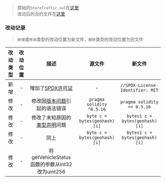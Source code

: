 > 原始的`StoreTraffic.sol`在[这里](../reference/investigation-cjzhuang2020/cjz_underg_2021_09/tree_blockchain/contracts/StoreTraffic.sol)  
> 改动后的合约文件在[这里](../src/contract_on_system/StoreTraffic.sol)
### 改动记录
> `新增`或`修改`类型的改动位置为新文件，`删除`类型的改动位置为旧文件 

|改动类型|改动位置|描述|源文件|新文件|
| :---: | :---: | :---: | :---: | :---: |
|新增|-|增加了[SPDX许可证](https://docs.soliditylang.org/en/v0.8.19/layout-of-source-files.html#spdx-license-identifier)|-|`//SPDX-License-Identifier: MIT`|
|修改|-|修改因[版本问题](https://docs.soliditylang.org/en/v0.8.19/layout-of-source-files.html#pragmas)引起的语法错误|`pragma solidity ^0.5.16`|`pragma solidity >= 0.5.16`|
|修改|-|修改了未知原因的[类型声明](https://docs.soliditylang.org/en/v0.8.19/types.html#fixed-size-byte-arrays)问题|`byte c = bytes(geohash)[i]`|`bytes1 c = bytes(geohash)[i]`|
|修改|-|同上|`byte c = bytes(geohash)[i]`|`bytes1 c = bytes(geohash)[i]`|
|修改|-|将getVehicleStatus函数的参数从int32改为uint256|||